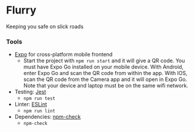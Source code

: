 # Flurry
Keeping you safe on slick roads

### Tools
* [Expo](https://expo.dev/) for cross-platform mobile frontend
  * Start the project with `npm run start` and it will give a QR code. You must have Expo Go installed on your mobile device. With Android, enter Expo Go and scan the QR code from within the app. With IOS, scan the QR code from the Camera app and it will open in Expo Go. Note that your device and laptop must be on the same wifi network. 
* Testing: [Jest](https://www.npmjs.com/package/jest-expo)
  * `npm run test`
* Linter: [ESLint](https://www.npmjs.com/package/eslint-config-universe)
  * `npm run lint`
* Dependencies: [npm-check](https://www.npmjs.com/package/npm-check)
  * `npm-check`
